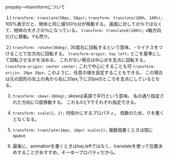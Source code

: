 propaty-->transformについて

１) ```transform: translate(50px, 50px);```
    ```transform: translate(100%, 100%);```
    100%表示だと、物体と同じ値100％分が移動する。
    画面に対しての％ではなくて、物体の大きさの％になっている。
    ```transform: translateX(100%);```
    x軸方向だけに移動。Yも然り。

２) ```transform: rotate(30deg);```
    30度右に回転するという意味。
    -マイナスをつけることで左方向に回転する。
    ```transform-origin: top left;```
    どこを基準にして回転させるかを決める。
    これがない場合は中心点を支点に回転する。
    ```transform-origin: center center;```
    これで中心にすることも可
    ```transform-orijin: 20px 20px;```
    このように、任意の値を設定することもできる。 
    この場合は元の図形の左上の角から右に20px,下に20pxのところを支点にしているとなる。

3) ```transform: skew(-30deg);```
    skewは英語で平行という意味。
    名の通り指定された方向に○度移動する。
    これもXとYでそれぞれ指定できる。

4) ```transform: scale(2, 2);```
    何倍かにするプロパティ。
    倍数のため、０を書くとなくなる。 

5) ```transform: translate(10px, 10px) scale(2);```
    複数個書くときは間にspace

6) 最後に、animationを書くときはtop,leftではなく、translateを使って位置決めすることがおすすめ。そーゆープロパティだから。
